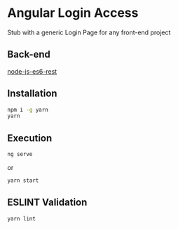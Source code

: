 # Angular Login Access

Stub with a generic Login Page for any front-end project

## Back-end

[node-js-es6-rest](https://github.com/marcosrachid/node-js-es6-rest)

## Installation

```bash
npm i -g yarn
yarn
```

## Execution

```bash
ng serve
```

or

```bash
yarn start
```

## ESLINT Validation

```bash
yarn lint
```
